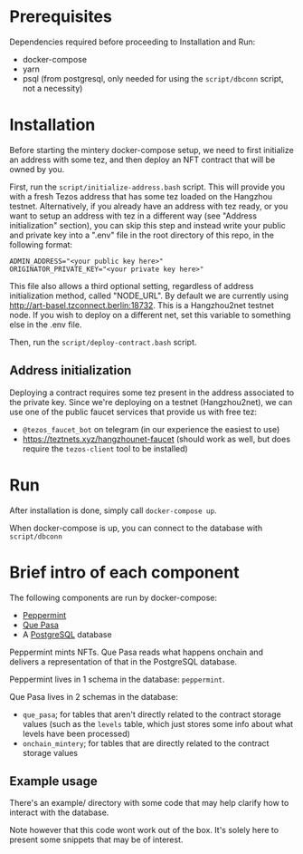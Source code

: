 # Prerequisites

Dependencies required before proceeding to Installation and Run:

- docker-compose
- yarn
- psql (from postgresql, only needed for using the `script/dbconn` script, not a necessity)


# Installation

Before starting the mintery docker-compose setup, we need to first initialize an
address with some tez, and then deploy an NFT contract that will be owned by you.

First, run the `script/initialize-address.bash` script. This will provide you with
a fresh Tezos address that has some tez loaded on the Hangzhou testnet. Alternatively,
if you already have an address with tez ready, or you want to setup an address with tez
in a different way (see "Address initialization" section), you can skip this step
and instead write your public and private key into a ".env" file in the root directory
of this repo, in the following format:
```
ADMIN_ADDRESS="<your public key here>"
ORIGINATOR_PRIVATE_KEY="<your private key here>"
```

This file also allows a third optional setting, regardless of address initialization
method, called "NODE_URL". By default we are currently using http://art-basel.tzconnect.berlin:18732. This is a Hangzhou2net testnet node. If you wish to deploy on a different net, set this variable to something else in the .env file.

Then, run the `script/deploy-contract.bash` script.

## Address initialization

Deploying a contract requires some tez present in the address associated to the
private key. Since we're deploying on a testnet (Hangzhou2net), we can use one
of the public faucet services that provide us with free tez:

- `@tezos_faucet_bot` on telegram (in our experience the easiest to use)
- https://teztnets.xyz/hangzhounet-faucet (should work as well, but does require the `tezos-client` tool to be installed)

# Run

After installation is done, simply call `docker-compose up`.

When docker-compose is up, you can connect to the database with `script/dbconn`

# Brief intro of each component

The following components are run by docker-compose:

- [Peppermint](https://github.com/tzConnectBerlin/peppermint)
- [Que Pasa](https://github.com/tzConnectBerlin/que-pasa)
- A [PostgreSQL](https://www.postgresql.org/docs/13/index.html) database

Peppermint mints NFTs. Que Pasa reads what happens onchain and delivers a representation of
that in the PostgreSQL database.

Peppermint lives in 1 schema in the database: `peppermint`.

Que Pasa lives in 2 schemas in the database:

- `que_pasa`; for tables that aren't directly related to the contract storage values (such as the `levels` table, which just stores some info about what levels have been processed)
- `onchain_mintery`; for tables that are directly related to the contract storage values

## Example usage

There's an example/ directory with some code that may help clarify how to interact with the database.

Note however that this code wont work out of the box. It's solely here to present some
snippets that may be of interest.
